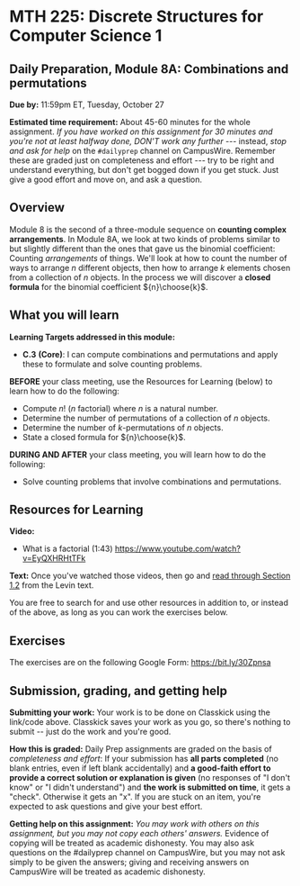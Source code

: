 # MTH 225: Discrete Structures for Computer Science 1 

## Daily Preparation, Module 8A: Combinations and permutations

**Due by:** 11:59pm ET, Tuesday, October 27

**Estimated time requirement:** About 45-60 minutes for the whole assignment. *If you have worked on this assignment for 30 minutes and you're not at least halfway done, DON'T work any further* --- instead, *stop and ask for help* on the `#dailyprep` channel on CampusWire. Remember these are graded just on completeness and effort --- try to be right and understand everything, but don't get bogged down if you get stuck. Just give a good effort and move on, and ask a question. 



## Overview 

Module 8 is the second of a three-module sequence on **counting complex arrangements**. In Module 8A, we look at two kinds of problems similar to but slightly different than the ones that gave us the binomial coefficient: Counting *arrangements* of things. We'll look at how to count the number of ways to arrange $n$ different objects, then how to arrange $k$ elements chosen from a collection of $n$ objects. In the process we will discover a **closed formula** for the binomial coefficient ${n}\choose{k}$. 



## What you will learn 

**Learning Targets addressed in this module:** 

-   **C.3**  **(Core)**: I can compute combinations and permutations and apply these to formulate and solve counting problems.

**BEFORE** your class meeting, use the Resources for Learning (below) to learn how to do the following: 

- Compute $n!$ ($n$ factorial) where $n$ is a natural number. 
- Determine the number of permutations of a collection of $n$ objects.
- Determine the number of $k$-permutations of $n$ objects.
- State a closed formula for ${n}\choose{k}$.

**DURING AND AFTER** your class meeting, you will learn how to do the following: 

- Solve counting problems that involve combinations and permutations.

## Resources for Learning

**Video:** 

- What is a factorial (1:43) https://www.youtube.com/watch?v=EyQXHRHtTFk 


**Text:** Once you've watched those videos, then go and [read through Section 1.2](http://discrete.openmathbooks.org/dmoi3/sec_counting-binom.html) from the Levin text. 


You are free to search for and use other resources in addition to, or instead of the above, as long as you can work the exercises below.



## Exercises

The exercises are on the following Google Form: https://bit.ly/30Zpnsa

## Submission, grading, and getting help 

**Submitting your work:** Your work is to be done on Classkick using the link/code above. Classkick saves your work as you go, so there's nothing to submit -- just do the work and you're good. 

**How this is graded:** Daily Prep assignments are graded on the basis of *completeness and effort*: If your submission has **all parts completed** (no blank entries, even if left blank accidentally) and **a good-faith effort to provide a correct solution or explanation is given** (no responses of "I don't know" or "I didn't understand") and **the work is submitted on time**, it gets a "check". Otherwise it gets an "x". If you are stuck on an item, you're expected to ask questions and give your best effort.  

**Getting help on this assignment:** *You may work with others on this assignment, but you may not copy each others' answers.* Evidence of copying will be treated as academic dishonesty. You may also ask questions on the #dailyprep channel on CampusWire, but you may not ask simply to be given the answers; giving and receiving answers on CampusWire will be treated as academic dishonesty.
<!--stackedit_data:
eyJoaXN0b3J5IjpbLTkxNTY2OTcyNiw5NDIwMjEyNTZdfQ==
-->